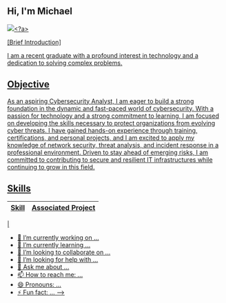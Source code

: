 ## Hi, I'm Michael 
<a href="https://www.linkedin.com/in/bolawa-michael-344b90238"><img src="https://img.shield.io/badge/-LinkedIn-bolawa-michael-344b90238?&style=for-the-badge&logo=linkedin&logoColor=white" /><?a>

[Brief Introduction] 

I am a recent graduate with a profound interest in technology and a dedication to solving complex problems.
## Objective


As an aspiring Cybersecurity Analyst, I am eager to build a strong foundation in the dynamic and fast-paced world of cybersecurity. With a passion for technology and a strong commitment to learning, I am focused on developing the skills necessary to protect organizations from evolving cyber threats. I have gained hands-on experience through training, certifications, and personal projects, and I am excited to apply my knowledge of network security, threat analysis, and incident response in a professional environment. Driven to stay ahead of emerging risks, I am committed to contributing to secure and resilient IT infrastructures while continuing to grow in this field.

## Skills

| Skill                                                                | Associated Project                                                   |
|----------------------------------------------------------------------|----------------------------------------------------------------------|
|
- 🔭 I’m currently working on ...
- 🌱 I’m currently learning ...
- 👯 I’m looking to collaborate on ...
- 🤔 I’m looking for help with ...
- 💬 Ask me about ...
- 📫 How to reach me: ...
- 😄 Pronouns: ...
- ⚡ Fun fact: ...
-->
